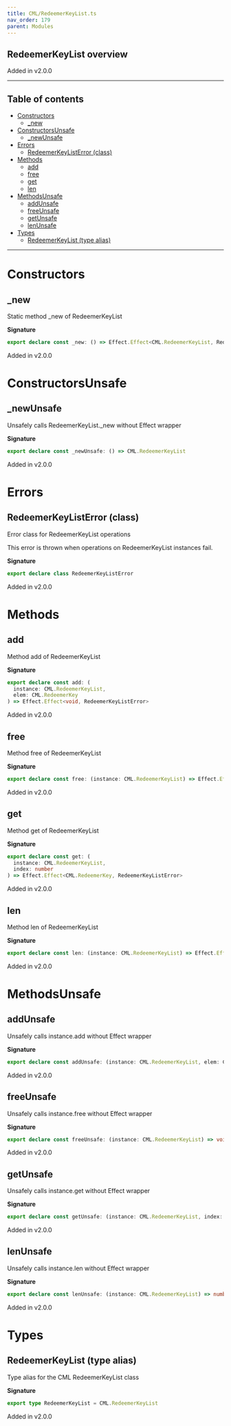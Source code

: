 ```yaml
---
title: CML/RedeemerKeyList.ts
nav_order: 179
parent: Modules
---
```


## RedeemerKeyList overview

Added in v2.0.0

---

<h2 class="text-delta">Table of contents</h2>

- [Constructors](#constructors)
  - [\_new](#_new)
- [ConstructorsUnsafe](#constructorsunsafe)
  - [\_newUnsafe](#_newunsafe)
- [Errors](#errors)
  - [RedeemerKeyListError (class)](#redeemerkeylisterror-class)
- [Methods](#methods)
  - [add](#add)
  - [free](#free)
  - [get](#get)
  - [len](#len)
- [MethodsUnsafe](#methodsunsafe)
  - [addUnsafe](#addunsafe)
  - [freeUnsafe](#freeunsafe)
  - [getUnsafe](#getunsafe)
  - [lenUnsafe](#lenunsafe)
- [Types](#types)
  - [RedeemerKeyList (type alias)](#redeemerkeylist-type-alias)

---

# Constructors

## \_new

Static method \_new of RedeemerKeyList

**Signature**

```ts
export declare const _new: () => Effect.Effect<CML.RedeemerKeyList, RedeemerKeyListError>
```

Added in v2.0.0

# ConstructorsUnsafe

## \_newUnsafe

Unsafely calls RedeemerKeyList.\_new without Effect wrapper

**Signature**

```ts
export declare const _newUnsafe: () => CML.RedeemerKeyList
```

Added in v2.0.0

# Errors

## RedeemerKeyListError (class)

Error class for RedeemerKeyList operations

This error is thrown when operations on RedeemerKeyList instances fail.

**Signature**

```ts
export declare class RedeemerKeyListError
```

Added in v2.0.0

# Methods

## add

Method add of RedeemerKeyList

**Signature**

```ts
export declare const add: (
  instance: CML.RedeemerKeyList,
  elem: CML.RedeemerKey
) => Effect.Effect<void, RedeemerKeyListError>
```

Added in v2.0.0

## free

Method free of RedeemerKeyList

**Signature**

```ts
export declare const free: (instance: CML.RedeemerKeyList) => Effect.Effect<void, RedeemerKeyListError>
```

Added in v2.0.0

## get

Method get of RedeemerKeyList

**Signature**

```ts
export declare const get: (
  instance: CML.RedeemerKeyList,
  index: number
) => Effect.Effect<CML.RedeemerKey, RedeemerKeyListError>
```

Added in v2.0.0

## len

Method len of RedeemerKeyList

**Signature**

```ts
export declare const len: (instance: CML.RedeemerKeyList) => Effect.Effect<number, RedeemerKeyListError>
```

Added in v2.0.0

# MethodsUnsafe

## addUnsafe

Unsafely calls instance.add without Effect wrapper

**Signature**

```ts
export declare const addUnsafe: (instance: CML.RedeemerKeyList, elem: CML.RedeemerKey) => void
```

Added in v2.0.0

## freeUnsafe

Unsafely calls instance.free without Effect wrapper

**Signature**

```ts
export declare const freeUnsafe: (instance: CML.RedeemerKeyList) => void
```

Added in v2.0.0

## getUnsafe

Unsafely calls instance.get without Effect wrapper

**Signature**

```ts
export declare const getUnsafe: (instance: CML.RedeemerKeyList, index: number) => CML.RedeemerKey
```

Added in v2.0.0

## lenUnsafe

Unsafely calls instance.len without Effect wrapper

**Signature**

```ts
export declare const lenUnsafe: (instance: CML.RedeemerKeyList) => number
```

Added in v2.0.0

# Types

## RedeemerKeyList (type alias)

Type alias for the CML RedeemerKeyList class

**Signature**

```ts
export type RedeemerKeyList = CML.RedeemerKeyList
```

Added in v2.0.0
